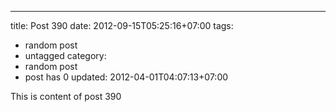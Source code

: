 ---
title: Post 390
date: 2012-09-15T05:25:16+07:00
tags:
  - random post
  - untagged
category:
  - random post
  - post has 0
updated: 2012-04-01T04:07:13+07:00

This is content of post 390